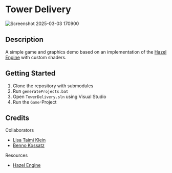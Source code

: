 # Tower Delivery

![Screenshot 2025-03-03 170900](https://github.com/user-attachments/assets/1eb80809-1900-4e97-97e6-0937f35ebf26)

## Description

A simple game and graphics demo based on an implementation of the [Hazel Engine](<https://hazelengine.com/>) with custom shaders.

## Getting Started

1. Clone the repository with submodules
2. Run `generateProjects.bat`
3. Open `TowerDelivery.sln` using Visual Studio
4. Run the `Game`-Project

## Credits

Collaborators

- [Lisa Taimi Klein](<https://github.com/LisaTaimi>)
- [Benno Kossatz](<https://github.com/Lollobin>)

Resources

- [Hazel Engine](<https://hazelengine.com/>)
